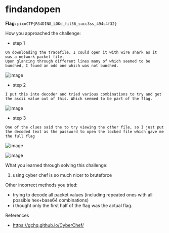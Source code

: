 # findandopen
**Flag:** `picoCTF{R34DING_LOKd_fil56_succ3ss_494c4f32}`

How you approached the challenge:

- step 1

```
On downloading the tracefile, I could open it with wire shark as it was a network packet file.
Upon glancing through different lines many of which seemed to be bunched, I found an odd one which was not bunched.
```
![image](https://github.com/user-attachments/assets/072d70fc-bed6-4dc9-9c46-76267b8759d7)

- step 2

```
I put this into decoder and tried various combinations to try and get the ascii value out of this. Which seemed to be part of the flag.
```
![image](https://github.com/user-attachments/assets/00385d65-5679-4297-b828-3a026e84cc0c)

- step 3

```
One of the clues said the to try viewing the other file, so I just put the decoded text as the password to open the locked file which gave me the full flag
```

![image](https://github.com/user-attachments/assets/569ec2b7-10ca-4171-bf41-bc71588cfd42)

![image](https://github.com/user-attachments/assets/c5a54405-6e2c-48de-9803-310ed751cb5f)

What you learned through solving this challenge:

1. using cyber chef is so much nicer to bruteforce

Other incorrect methods you tried:

- trying to decode all packet values (including repeated ones with all possible hex+base64 combinations)
- i thought only the first half of the flag was the actual flag.


References

- https://gchq.github.io/CyberChef/
